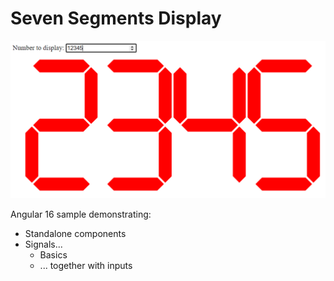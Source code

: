 # Seven Segments Display

![Seven Segments Display Screenshot](./SevenSegmentDisplay.png)

Angular 16 sample demonstrating:

* Standalone components
* Signals...
  * Basics
  * ... together with inputs
